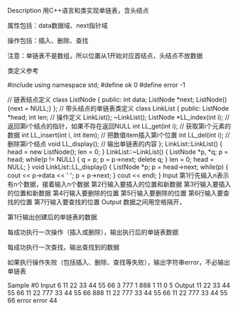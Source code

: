 Description
用C++语言和类实现单链表，含头结点

属性包括：data数据域、next指针域

操作包括：插入、删除、查找

注意：单链表不是数组，所以位置从1开始对应首结点，头结点不放数据

类定义参考

#include<iostream>
using namespace std;
#define ok 0
#define error -1

// 链表结点定义
class ListNode
{
public:
    int data;
    ListNode *next;
    ListNode() {next = NULL;}
};
// 带头结点的单链表类定义
class LinkList
{
public:
    ListNode *head;
    int len;
    // 操作定义
    LinkList();
    ~LinkList();
    ListNode *LL_index(int i);      // 返回第i个结点的指针，如果不存在返回NULL
    int LL_get(int i);              // 获取第i个元素的数据
    int LL_insert(int i, int item); // 把数值item插入第i个位置
    int LL_del(int i);              // 删除第i个结点
    void LL_display();              // 输出单链表的内容
};
LinkList::LinkList()
{
    head = new ListNode();
    len = 0;
}
LinkList::~LinkList()
{
    ListNode *p, *q;
    p = head;
    while(p != NULL)
    {
        q = p;
        p = p->next;
        delete q;
    }
    len = 0;
    head = NULL;
}
void LinkList::LL_display()
{
    ListNode *p;
    p = head->next;
    while(p)
    {
        cout << p->data << ' ';
        p = p->next;
    }
    cout << endl;
}
Input
第1行先输入n表示有n个数据，接着输入n个数据
第2行输入要插入的位置和新数据
第3行输入要插入的位置和新数据
第4行输入要删除的位置
第5行输入要删除的位置
第6行输入要查找的位置
第7行输入要查找的位置
Output
数据之间用空格隔开，

第1行输出创建后的单链表的数据

每成功执行一次操作（插入或删除），输出执行后的单链表数据

每成功执行一次查找，输出查找到的数据

如果执行操作失败（包括插入、删除、查找等失败），输出字符串error，不必输出单链表

Sample
#0
Input
6 11 22 33 44 55 66
3 777
1 888
1
11
0
5
Output
11 22 33 44 55 66 
11 22 777 33 44 55 66 
888 11 22 777 33 44 55 66 
11 22 777 33 44 55 66 
error
error
44